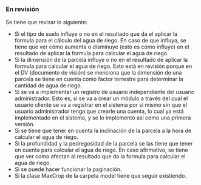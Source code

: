 ### En revisión
Se tiene que revisar lo siguiente:
- Si el tipo de suelo influye o no en el resultado que da el aplicar la formula para el cálculo del agua de riego. En caso de que influya, se tiene que ver cómo aumenta o disminuye (esto es cómo influye) en el resultado de aplicar la formula para calcular el agua de riego.
- Si la dimensión de la parcela influye o no en el resultado de aplicar la formula para calcular el agua de riego. Esto está en revisión porque en el DV (documento de visión) se menciona que la dimensión de una parcela se tiene en cuenta como factor terrestre para determinar la cantidad de agua de riego.
- Si se va a implementar un registro de usuario independiente del usuario administrador. Esto es, si se va a crear un módulo a través del cual el usuario cliente se va a registrar en el sistema por sí mismo sin que el usuario administrador tenga que crearle una cuenta, lo cual ya está implementado en el sistema, y se lo implementó así como una primera versión.
- Si se tiene que tener en cuenta la inclinación de la parcela a la hora de calcular el agua de riego.
- Si la profundidad y la pedregosidad de la parcela se las tiene que tener en cuenta para calcular el agua de riego. En caso afirmativo, se tiene que ver como afectan al resultado que da la formula para calcular el agua de riego.
- Si se puede hacer funcionar la paginación.
- Si la clase MaxCrop de la carpeta model tiene que seguir existiendo.
